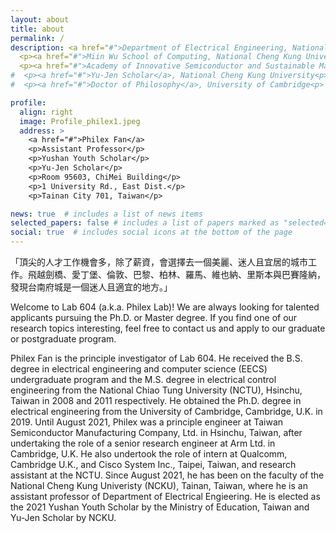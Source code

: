 ```yaml
---
layout: about
title: about
permalink: /
description: <a href="#">Department of Electrical Engineering, National Cheng Kung University</a>
  <p><a href="#">Miin Wu School of Computing, National Cheng Kung University</a><p>
  <p><a href="#">Academy of Innovative Semiconductor and Sustainable Manufacturing, National Cheng Kung University</a><p>
#  <p><a href="#">Yu-Jen Scholar</a>, National Cheng Kung University<p>
#  <p><a href="#">Doctor of Philosophy</a>, University of Cambridge<p>

profile:
  align: right
  image: Profile_philex1.jpeg
  address: >
    <a href="#">Philex Fan</a>
    <p>Assistant Professor</p>
    <p>Yushan Youth Scholar</p>
    <p>Yu-Jen Scholar</p>
    <p>Room 95603, ChiMei Building</p>
    <p>1 University Rd., East Dist.</p>
    <p>Tainan City 701, Taiwan</p>

news: true  # includes a list of news items
selected_papers: false # includes a list of papers marked as "selected={true}"
social: true  # includes social icons at the bottom of the page
---
```


「頂尖的人才工作機會多，除了薪資，會選擇去一個美麗、迷人且宜居的城市工作。飛越劍橋、愛丁堡、倫敦、巴黎、柏林、羅馬、維也納、里斯本與巴賽隆納，發現台南府城是一個迷人且適宜的地方。」

Welcome to Lab 604 (a.k.a. Philex Lab)! We are always looking for talented applicants pursuing the Ph.D. or Master degree. If you find one of our research topics interesting, feel free to contact us and apply to our graduate or postgraduate program. 

Philex Fan is the principle investigator of Lab 604. He received the B.S. degree in electrical engineering and computer science (EECS) undergraduate program and the M.S. degree in electrical control engineering from the National Chiao Tung University (NCTU), Hsinchu, Taiwan in 2008 and 2011 respectively. He obtained the Ph.D. degree in electrical engineering from the University of Cambridge, Cambridge, U.K. in 2019. Until August 2021, Philex was a principle engineer at Taiwan Semiconductor Manufacturing Company, Ltd. in Hsinchu, Taiwan, after undertaking the role of a senior research engineer at Arm Ltd. in Cambridge, U.K. He also undertook the role of intern at Qualcomm, Cambridge U.K., and Cisco System Inc., Taipei, Taiwan, and research assistant at the NCTU. Since August 2021, he has been on the faculty of the National Cheng Kung Univeristy (NCKU), Tainan, Taiwan, where he is an assistant professor of Department of Electrical Engieering. He is elected as the 2021 Yushan Youth Scholar by the Ministry of Education, Taiwan and Yu-Jen Scholar by NCKU.


